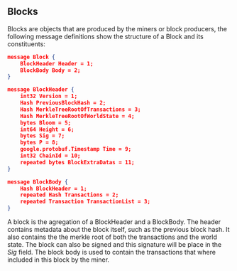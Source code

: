## Blocks

Blocks are objects that are produced by the miners or block producers, the following message definitions show the structure of a Block and its constituents:

```json
message Block {
    BlockHeader Header = 1;
    BlockBody Body = 2;
}

message BlockHeader {
    int32 Version = 1;
    Hash PreviousBlockHash = 2;
    Hash MerkleTreeRootOfTransactions = 3;
    Hash MerkleTreeRootOfWorldState = 4;
    bytes Bloom = 5;
    int64 Height = 6;
    bytes Sig = 7;
    bytes P = 8;
    google.protobuf.Timestamp Time = 9;
    int32 ChainId = 10;
    repeated bytes BlockExtraDatas = 11;
}

message BlockBody {
    Hash BlockHeader = 1;
    repeated Hash Transactions = 2;
    repeated Transaction TransactionList = 3;
}

```

A block is the agregation of a BlockHeader and a BlockBody. The header contains metadata about the block itself, such as the previous block hash. It also contains the the merkle root of both the transactions and the world state.
The block can also be signed and this signature will be place in the *Sig* field.
The block body is used to contain the transactions that where included in this block by the miner.